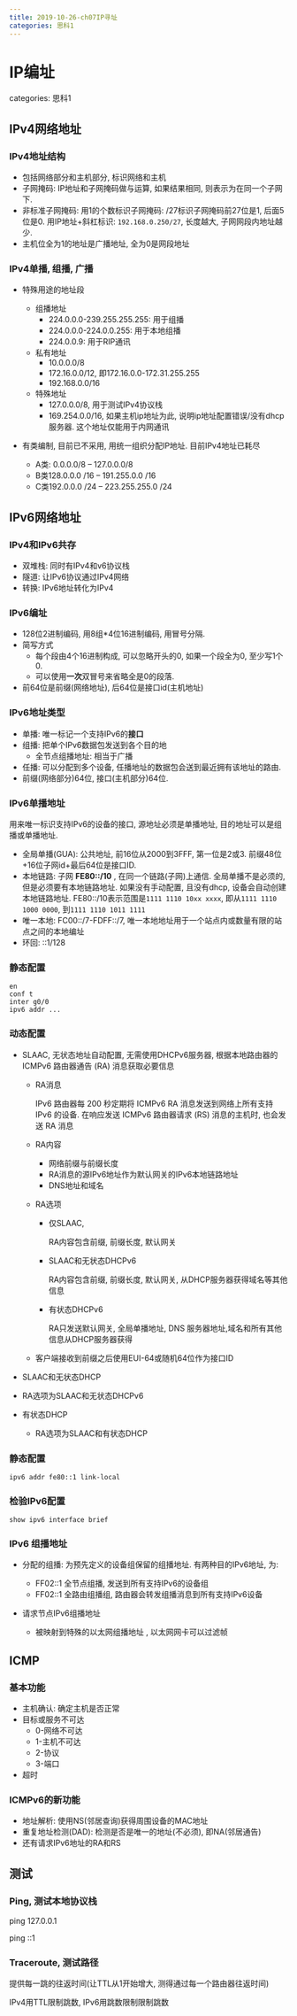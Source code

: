```yaml
---
title: 2019-10-26-ch07IP寻址
categories: 思科1
---
```

# IP编址
categories: 思科1
## IPv4网络地址

### IPv4地址结构

* 包括网络部分和主机部分, 标识网络和主机
* 子网掩码: IP地址和子网掩码做与运算, 如果结果相同, 则表示为在同一个子网下.
* 非标准子网掩码: 用1的个数标识子网掩码: /27标识子网掩码前27位是1, 后面5位是0. 用IP地址+斜杠标识: `192.168.0.250/27`, 长度越大, 子网网段内地址越少. 
* 主机位全为1的地址是广播地址, 全为0是网段地址

### IPv4单播, 组播, 广播

* 特殊用途的地址段
  * 组播地址
    * 224.0.0.0-239.255.255.255: 用于组播
    * 224.0.0.0-224.0.0.255: 用于本地组播
    * 224.0.0.9: 用于RIP通讯
  * 私有地址
    * 10.0.0.0/8
    * 172.16.0.0/12, 即172.16.0.0-172.31.255.255
    * 192.168.0.0/16
  * 特殊地址
    * 127.0.0.0/8, 用于测试IPv4协议栈
    * 169.254.0.0/16, 如果主机ip地址为此, 说明ip地址配置错误/没有dhcp服务器. 这个地址仅能用于内网通讯

* 有类编制, 目前已不采用, 用统一组织分配IP地址. 目前IPv4地址已耗尽
  * A类: 0.0.0.0/8 – 127.0.0.0/8
  * B类128.0.0.0 /16 – 191.255.0.0 /16
  * C类192.0.0.0 /24 – 223.255.255.0 /24

## IPv6网络地址

### IPv4和IPv6共存

* 双堆栈: 同时有IPv4和v6协议栈
* 隧道: 让IPv6协议通过IPv4网络
* 转换: IPv6地址转化为IPv4

### IPv6编址

* 128位2进制编码, 用8组*4位16进制编码, 用冒号分隔.
* 简写方式
  * 每个段由4个16进制构成, 可以忽略开头的0, 如果一个段全为0, 至少写1个0. 
  * 可以使用**一次**双冒号来省略全是0的段落. 
* 前64位是前缀(网络地址), 后64位是接口id(主机地址)

### IPv6地址类型

* 单播: 唯一标记一个支持IPv6的**接口**
* 组播: 把单个IPv6数据包发送到各个目的地
  * 全节点组播地址: 相当于广播
* 任播: 可以分配到多个设备, 任播地址的数据包会送到最近拥有该地址的路由.
* 前缀(网络部分)64位, 接口(主机部分)64位.

### IPv6单播地址

用来唯一标识支持IPv6的设备的接口, 源地址必须是单播地址, 目的地址可以是组播或单播地址.

* 全局单播(GUA): 公共地址, 前16位从2000到3FFF, 第一位是2或3. 前缀48位+16位子网id+最后64位是接口ID. 
* 本地链路: 子网 **FE80::/10** , 在同一个链路(子网)上通信. 全局单播不是必须的, 但是必须要有本地链路地址. 如果没有手动配置, 且没有dhcp, 设备会自动创建本地链路地址. FE80::/10表示范围是`1111 1110 10xx xxxx`, 即从`1111 1110 1000 0000`, 到`1111 1110 1011 1111`
* 唯一本地: FC00::/7-FDFF::/7, 唯一本地地址用于一个站点内或数量有限的站点之间的本地编址
* 环回: ::1/128

### 静态配置

```
en
conf t
inter g0/0
ipv6 addr ...
```

### 动态配置

* SLAAC, 无状态地址自动配置, 无需使用DHCPv6服务器, 根据本地路由器的 ICMPv6 路由器通告 (RA) 消息获取必要信息

  * RA消息

    IPv6 路由器每 200 秒定期将 ICMPv6 RA 消息发送到网络上所有支持 IPv6 的设备. 在响应发送 ICMPv6 路由器请求 (RS) 消息的主机时, 也会发送 RA 消息

  * RA内容

    * 网络前缀与前缀长度
    * RA消息的源IPv6地址作为默认网关的IPv6本地链路地址
    * DNS地址和域名

  * RA选项

    * 仅SLAAC, 

      RA内容包含前缀, 前缀长度, 默认网关

    * SLAAC和无状态DHCPv6

      RA内容包含前缀, 前缀长度, 默认网关, 从DHCP服务器获得域名等其他信息

    * 有状态DHCPv6

      RA只发送默认网关,  全局单播地址, DNS 服务器地址,域名和所有其他信息从DHCP服务器获得

  * 客户端接收到前缀之后使用EUI-64或随机64位作为接口ID

* SLAAC和无状态DHCP
  
* RA选项为SLAAC和无状态DHCPv6
  
* 有状态DHCP
  
  * RA选项为SLAAC和有状态DHCP

### 静态配置

```
ipv6 addr fe80::1 link-local
```

### 检验IPv6配置

```
show ipv6 interface brief
```

### IPv6 组播地址

* 分配的组播: 为预先定义的设备组保留的组播地址. 有两种目的IPv6地址, 为: 
  * FF02::1 全节点组播, 发送到所有支持IPv6的设备组
  * FF02::1 全路由组播组, 路由器会转发组播消息到所有支持IPv6设备

* 请求节点IPv6组播地址
  *  被映射到特殊的以太网组播地址 , 以太网网卡可以过滤帧

## ICMP

### 基本功能

* 主机确认: 确定主机是否正常
* 目标或服务不可达
  * 0-网络不可达
  * 1-主机不可达
  * 2-协议
  * 3-端口
* 超时

### ICMPv6的新功能

* 地址解析: 使用NS(邻居查询)获得周围设备的MAC地址
* 重复地址检测(DAD): 检测是否是唯一的地址(不必须), 即NA(邻居通告)
* 还有请求IPv6地址的RA和RS

## 测试

### Ping, 测试本地协议栈

ping 127.0.0.1

ping ::1 

### Traceroute, 测试路径

提供每一跳的往返时间(让TTL从1开始增大, 测得通过每一个路由器往返时间)

IPv4用TTL限制跳数, IPv6用跳数限制限制跳数